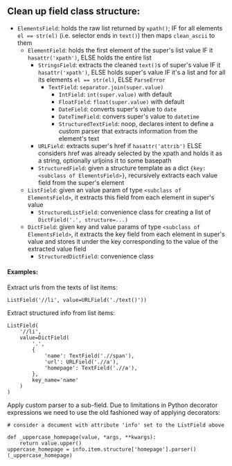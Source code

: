 Clean up field class structure:
----

- `ElementsField`: holds the raw list returned by `xpath()`; IF for all elements `el == str(el)` (i.e. selector ends in `text()`) then maps `clean_ascii` to them
    - `ElementField`: holds the first element of the super's list value IF it `hasattr('xpath')`, ELSE holds the entire list
        - `StringsField`: extracts the cleaned `text()`s of super's value IF it `hasattr('xpath')`, ELSE holds super's value IF it's a list and for all its elements `el == str(el)`, ELSE `ParseError`
            - `TextField`: `separator.join(super.value)`
                - `IntField`: `int(super.value)` with default
                - `FloatField`: `float(super.value)` with default
                - `DateField`: converts super's value to `date`
                - `DateTimeField`: convers super's value to `datetime`
                - `StructuredTextField`: noop, declares intent to define a custom parser that extracts information from the element's text
        - `URLField`: extracts super's href if `hasattr('attrib')` ELSE considers href was already selected by the xpath and holds it as a string, optionally urljoins it to some basepath
        - `StructuredField`: given a structure template as a dict `{key: <subclass of ElementsField>}`, recursively extracts each value field from the super's element
    - `ListField`: given an value param of type `<subclass of ElementsField>`, it extracts this field from each element in super's value
        - `StructuredListField`: convenience class for creating a list of `DictField('.', structure=...)`
    - `DictField`: given key and value params of type `<subclass of ElementsField>`, it extracts the key field from each element in super's value and stores it under the key corresponding to the value of the extracted value field
        - `StructuredDictField`: convenience class


#### Examples:

Extract urls from the texts of list items:

    ListField('//li', value=URLField('./text()'))

Extract structured info from list items:

    ListField(
        '//li',
        value=DictField(
            '.',
            {
                'name': TextField('.//span'),
                'url': URLField('.//a'),
                'homepage': TextField('.//a'),
            },
            key_name='name'
        )
    )

Apply custom parser to a sub-field. Due to limitations in Python decorator expressions we need to use the old fashioned way of applying decorators:

    # consider a document with attribute 'info' set to the ListField above

    def _uppercase_homepage(value, *args, **kwargs):
        return value.upper()
    uppercase_homepage = info.item.structure['homepage'].parser()(_uppercase_homepage)

